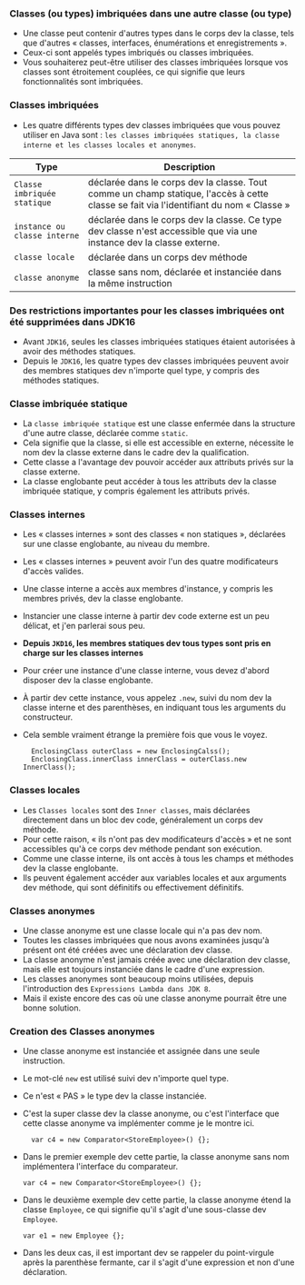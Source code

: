 ### **Classes (ou types) imbriquées dans une autre classe (ou type)**
+ Une classe peut contenir d'autres types dans le corps dev la classe, tels que d'autres « classes, interfaces, énumérations et enregistrements ».
+ Ceux-ci sont appelés types imbriqués ou classes imbriquées.
+ Vous souhaiterez peut-être utiliser des classes imbriquées lorsque vos classes sont étroitement couplées, ce qui signifie que leurs fonctionnalités sont imbriquées.


### **Classes imbriquées**
+ Les quatre différents types dev classes imbriquées que vous pouvez utiliser en Java sont : `les classes imbriquées statiques, la classe interne et les classes locales et anonymes`.


|Type| Description                                                                                                                            |
|-------|----------------------------------------------------------------------------------------------------------------------------------------|
|`Classe imbriquée statique`| déclarée dans le corps dev la classe. Tout comme un champ statique, l'accès à cette classe se fait via l'identifiant du nom « Classe »  |
|`instance ou classe interne`| déclarée dans le corps dev la classe. Ce type dev classe n'est accessible que via une instance dev la classe externe.                     |
|`classe locale`| déclarée dans un corps dev méthode                                                                                                      |
|`classe anonyme`| classe sans nom, déclarée et instanciée dans la même instruction                                                                       |


### **Des restrictions importantes pour les classes imbriquées ont été supprimées dans JDK16**
+ Avant `JDK16`, seules les classes imbriquées statiques étaient autorisées à avoir des méthodes statiques.
+ Depuis le `JDK16`, les quatre types dev classes imbriquées peuvent avoir des membres statiques dev n'importe quel type, y compris des méthodes statiques.

### **Classe imbriquée statique**
+ La `classe imbriquée statique` est une classe enfermée dans la structure d'une autre classe, déclarée comme `static`.
+ Cela signifie que la classe, si elle est accessible en externe, nécessite le nom dev la classe externe dans le cadre dev la qualification.
+ Cette classe a l'avantage dev pouvoir accéder aux attributs privés sur la classe externe.
+ La classe englobante peut accéder à tous les attributs dev la classe imbriquée statique, y compris également les attributs privés.

### **Classes internes**
+ Les « classes internes » sont des classes « non statiques », déclarées sur une classe englobante, au niveau du membre.
+ Les « classes internes » peuvent avoir l'un des quatre modificateurs d'accès valides.
+ Une classe interne a accès aux membres d'instance, y compris les membres privés, dev la classe englobante.
+ Instancier une classe interne à partir dev code externe est un peu délicat, et j'en parlerai sous peu.
+ **Depuis `JKD16`, les membres statiques dev tous types sont pris en charge sur les classes internes**
+ Pour créer une instance d'une classe interne, vous devez d'abord disposer dev la classe englobante.
+ À partir dev cette instance, vous appelez `.new`, suivi du nom dev la classe interne et des parenthèses, en indiquant tous les arguments du constructeur.
+ Cela semble vraiment étrange la première fois que vous le voyez.

        EnclosingClass outerClass = new EnclosingCalss();
        EnclosingClass.innerClass innerClass = outerClass.new InnerClass();


### **Classes locales**
+ Les `Classes locales` sont des `Inner classes`, mais déclarées directement dans un bloc dev code, généralement un corps dev méthode.
+ Pour cette raison, « ils n'ont pas dev modificateurs d'accès » et ne sont accessibles qu'à ce corps dev méthode pendant son exécution.
+ Comme une classe interne, ils ont accès à tous les champs et méthodes dev la classe englobante.
+ Ils peuvent également accéder aux variables locales et aux arguments dev méthode, qui sont définitifs ou effectivement définitifs.

### **Classes anonymes**
+ Une classe anonyme est une classe locale qui n'a pas dev nom.
+ Toutes les classes imbriquées que nous avons examinées jusqu'à présent ont été créées avec une déclaration dev classe.
+ La classe anonyme n'est jamais créée avec une déclaration dev classe, mais elle est toujours instanciée dans le cadre d'une expression.
+ Les classes anonymes sont beaucoup moins utilisées, depuis l'introduction des `Expressions Lambda dans JDK 8`.
+ Mais il existe encore des cas où une classe anonyme pourrait être une bonne solution.

### **Creation des Classes anonymes**

+ Une classe anonyme est instanciée et assignée dans une seule instruction.
+ Le mot-clé `new` est utilisé suivi dev n'importe quel type.
+ Ce n'est « PAS » le type dev la classe instanciée.
+ C'est la super classe dev la classe anonyme, ou c'est l'interface que cette classe anonyme va implémenter comme je le montre ici.

        var c4 = new Comparator<StoreEmployee>() {};
+ Dans le premier exemple dev cette partie, la classe anonyme sans nom implémentera l'interface du comparateur.

      var c4 = new Comparator<StoreEmployee>() {};

+ Dans le deuxième exemple dev cette partie, la classe anonyme étend la classe `Employee`, ce qui signifie qu'il s'agit d'une sous-classe dev `Employee`.

      var e1 = new Employee {};

+ Dans les deux cas, il est important dev se rappeler du point-virgule après la parenthèse fermante, car il s'agit d'une expression et non d'une déclaration.